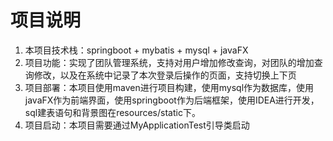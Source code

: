 # 项目说明
1. 本项目技术栈：springboot + mybatis + mysql + javaFX
2. 项目功能：实现了团队管理系统，支持对用户增加修改查询，对团队的增加查询修改，以及在系统中记录了本次登录后操作的页面，支持切换上下页
3. 项目部署：本项目使用maven进行项目构建，使用mysql作为数据库，使用javaFX作为前端界面，使用springboot作为后端框架，使用IDEA进行开发，sql建表语句和背景图在resources/static下。
4. 项目启动：本项目需要通过MyApplicationTest引导类启动